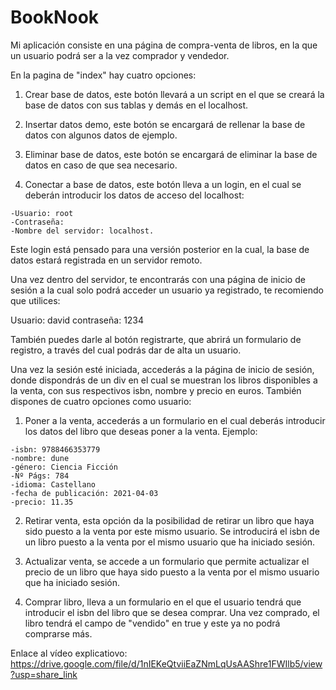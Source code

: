 # BookNook

Mi aplicación consiste en una página de compra-venta de libros,
en la que un usuario podrá ser a la vez comprador y vendedor.

En la pagina de "index" hay cuatro opciones:

  1. Crear base de datos, este botón llevará a un script en el que se
  creará la base de datos con sus tablas y demás en el localhost.

  2. Insertar datos demo, este botón se encargará de rellenar la base
  de datos con algunos datos de ejemplo.

  3. Eliminar base de datos, este botón se encargará de eliminar la
  base de datos en caso de que sea necesario.

  4. Conectar a base de datos, este botón lleva a un login, en el cual
  se deberán introducir los datos de acceso del localhost:

    -Usuario: root
    -Contraseña: 
    -Nombre del servidor: localhost.

  Este login está pensado para una versión posterior en la cual, la base
  de datos estará registrada en un servidor remoto.


Una vez dentro del servidor, te encontrarás con una página de inicio de sesión
a la cual solo podrá acceder un usuario ya registrado, te recomiendo que utilices:

  Usuario: david
  contraseña: 1234

También puedes darle al botón registrarte, que abrirá un formulario de registro, a
través del cual podrás dar de alta un usuario.


Una vez la sesión esté iniciada, accederás a la página de inicio de sesión,
donde dispondrás de un div en el cual se muestran los libros disponibles a
la venta, con sus respectivos isbn, nombre y precio en euros.
También dispones de cuatro opciones como usuario:

  1. Poner a la venta, accederás a un formulario en el cual deberás introducir
  los datos del libro que deseas poner a la venta. Ejemplo:
    
    -isbn: 9788466353779
    -nombre: dune
    -género: Ciencia Ficción
    -Nº Págs: 784
    -idioma: Castellano
    -fecha de publicación: 2021-04-03
    -precio: 11.35

  2. Retirar venta, esta opción da la posibilidad de retirar un libro que haya
  sido puesto a la venta por este mismo usuario. Se introducirá el isbn de un libro
  puesto a la venta por el mismo usuario que ha iniciado sesión.

  3. Actualizar venta, se accede a un formulario que permite actualizar el precio
  de un libro que haya sido puesto a la venta por el mismo usuario que ha iniciado
  sesión.

  4. Comprar libro, lleva a un formulario en el que el usuario tendrá que introducir
  el isbn del libro que se desea comprar. Una vez comprado, el libro tendrá el campo de
  "vendido" en true y este ya no podrá comprarse más.

Enlace al vídeo explicatiovo: https://drive.google.com/file/d/1nIEKeQtviiEaZNmLqUsAAShre1FWIlb5/view?usp=share_link
